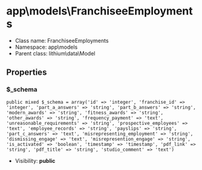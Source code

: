 app\models\FranchiseeEmployments
===============






* Class name: FranchiseeEmployments
* Namespace: app\models
* Parent class: lithium\data\Model





Properties
----------


### $_schema

    public mixed $_schema = array('id' => 'integer', 'franchise_id' => 'integer', 'part_a_answers' => 'string', 'part_b_answers' => 'string', 'modern_awards' => 'string', 'fitness_awards' => 'string', 'other_awards' => 'string', 'frequency_payment' => 'text', 'unreasonable_requirements' => 'string', 'prospective_employees' => 'text', 'employee_records' => 'string', 'payslips' => 'string', 'part_c_answers' => 'text', 'misrepresenting_employment' => 'string', 'dismissing_engage' => 'text', 'misrepresention_engage' => 'string', 'is_activated' => 'boolean', 'timestamp' => 'timestamp', 'pdf_link' => 'string', 'pdf_title' => 'string', 'studio_comment' => 'text')





* Visibility: **public**



